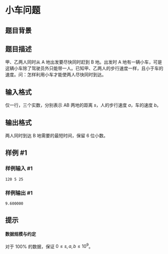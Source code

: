 # 小车问题

## 题目背景



## 题目描述

甲、乙两人同时从 A 地出发要尽快同时赶到 B 地。出发时 A 地有一辆小车，可是这辆小车除了驾驶员外只能带一人。已知甲、乙两人的步行速度一样，且小于车的速度。问：怎样利用小车才能使两人尽快同时到达。

## 输入格式

仅一行，三个实数，分别表示 AB 两地的距离 $s$，人的步行速度 $a$，车的速度 $b$。

## 输出格式

两人同时到达 B 地需要的最短时间，保留 $6$ 位小数。

## 样例 #1

### 样例输入 #1
```
120 5 25
```

### 样例输出 #1

```
9.600000
```

## 提示

#### 数据规模与约定

对于 $100\%$ 的数据，保证 $0 \leq s, a, b \leq 10^9$。
